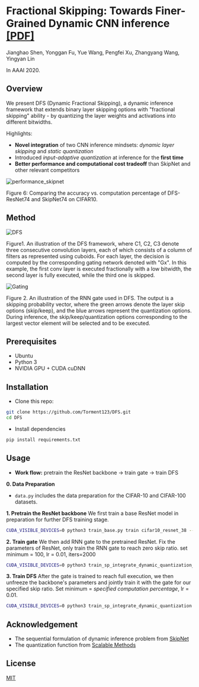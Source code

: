 ﻿# Fractional Skipping: Towards Finer-Grained Dynamic CNN inference [[PDF]](https://arxiv.org/abs/2001.00705)

Jianghao Shen, Yonggan Fu, Yue Wang, Pengfei Xu, Zhangyang Wang, Yingyan Lin

In AAAI 2020.

## Overview
We present DFS (Dynamic Fractional Skipping),  a dynamic inference framework that extends binary layer skipping options with "fractional skipping" ability - by quantizing the layer weights and activations into different bitwidths.

Highlights:

- **Novel integration** of two CNN inference mindsets: _dynamic_ _layer_ _skipping_ and _static_ _quantization_
-  Introduced _input_-_adaptive_ _quantization_ at inference for the **first time**
-  **Better performance and computational cost tradeoff** than SkipNet and other relevant competitors 

![performance_skipnet](https://i.ibb.co/kH5cghN/CIFAR10-DFS-Res-Net74-vs-Skip-Net74-1.png )

Figure 6: Comparing the accuracy vs. computation percentage of DFS-ResNet74 and SkipNet74 on CIFAR10.


## Method
![DFS](https://i.ibb.co/yRdw0mL/ezgif-5-ebd7e26308-pdf-1.png)

Figure1. An illustration of the DFS framework, where C1, C2, C3 denote three consecutive convolution layers, each of which consists of a column of filters as represented using cuboids.  For each layer, the decision is computed by the corresponding gating network denoted with "Gx".  In this example, the first conv layer is executed fractionally with a low bitwidth, the second layer is fully executed, while the third one is skipped.



![Gating](https://i.ibb.co/qkbv66X/ezgif-5-f5d1a89614-pdf-1.png)

Figure 2. An illustration of the RNN gate used in DFS. The output is a skipping probability vector, where the green arrows denote the layer skip options (skip/keep), and the blue arrows represent the quantization options. During inference, the skip/keep/quantization options corresponding to the largest vector element will be selected and to be executed.

## Prerequisites
- Ubuntu
- Python 3
- NVIDIA GPU + CUDA cuDNN

## Installation
- Clone this repo:
```bash
git clone https://github.com/Torment123/DFS.git
cd DFS
```
- Install dependencies
```bash
pip install requirements.txt
```
## Usage
- **Work flow:** pretrain the ResNet backbone  &rarr;  train gate &rarr; train DFS

**0. Data Preparation**
- `data.py` includes the data preparation for the CIFAR-10 and CIFAR-100 datasets.

**1. Pretrain the ResNet backbone**
We first train a base ResNet model in preparation for further DFS training stage.
```bash
CUDA_VISIBLE_DEVICES=0 python3 train_base.py train cifar10_resnet_38 --dataset cifar10 --save-folder save_checkpoints/backbone
```

**2. Train gate**
We then add RNN gate to the pretrained ResNet. Fix the parameters of ResNet, only train the RNN gate to reach zero skip ratio. set minimum = 100, lr = 0.01, iters=2000

```bash
CUDA_VISIBLE_DEVICES=0 python3 train_sp_integrate_dynamic_quantization_initial.py train cifar10_rnn_gate_38 --minimum 100 --lr 0.01  --resume save_checkpoints/backbone/model_best.pth.tar --iters 2000--save-folder save_checkpoints/full_execution
```

**3. Train DFS**
After the gate is trained to reach full execution, we then unfreeze the backbone's parameters and jointly train it with the gate for our specified skip ratio. Set minimum = _specified_ _computation_ _percentage_, lr = 0.01.
```bash
CUDA_VISIBLE_DEVICES=0 python3 train_sp_integrate_dynamic_quantization.py train cifar10_rnn_gate_38 --minimum _specified_ _computation_ _percentage_ --lr 0.01 --resume save_checkpoints/full_execution/checkpoint_latest.pth.tar --save-folder save_checkpoints/DFS
```

## Acknowledgement
- The sequential formulation of dynamic inference problem from [SkipNet](https://github.com/ucbdrive/skipnet)
- The quantization function from [Scalable Methods](https://github.com/eladhoffer/quantized.pytorch)

## License
[MIT](https://choosealicense.com/licenses/mit/)






